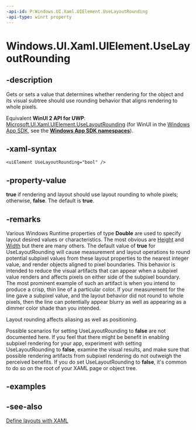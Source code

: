```yaml
---
-api-id: P:Windows.UI.Xaml.UIElement.UseLayoutRounding
-api-type: winrt property
---
```


<!-- Property syntax
public bool UseLayoutRounding { get;  set; }
-->

# Windows.UI.Xaml.UIElement.UseLayoutRounding

## -description
Gets or sets a value that determines whether rendering for the object and its visual subtree should use rounding behavior that aligns rendering to whole pixels.

Equivalent **WinUI 2 API for UWP**: [Microsoft.UI.Xaml.UIElement.UseLayoutRounding](/windows/winui/api/microsoft.ui.xaml.uielement.uselayoutrounding) (for WinUI in the [Windows App SDK](/windows/apps/windows-app-sdk/), see the **[Windows App SDK namespaces](/windows/windows-app-sdk/api/winrt/)**).

## -xaml-syntax
```xaml
<uiElement UseLayoutRounding="bool" />
```


## -property-value
**true** if rendering and layout should use layout rounding to whole pixels; otherwise, **false**. The default is **true**.

## -remarks
Various Windows Runtime properties of type **Double** are used to specify layout desired values or characteristics. The most obvious are [Height](frameworkelement_height.md) and [Width](frameworkelement_width.md) but there are many others. The default value of **true** for UseLayoutRounding will cause measurement and layout operations to round potential subpixel values from these layout properties to the nearest integer value, and render objects aligned to pixel boundaries. This behavior is intended to reduce the visual artifacts that can appear when a subpixel value renders and affects pixels on either side of the subpixel boundary. The most prominent example of such an artifact is when you intend to produce a crisp, thin line of a particular color. If your measurement for the line gave a subpixel value, and the layout behavior did not round to whole pixels, then the line can potentially appear blurry as well as appearing as a dimmer color shade than you intended.

Layout rounding affects aliasing as well as positioning.

Possible scenarios for setting UseLayoutRounding to **false** are not documented here. If you feel that there might be benefit in enabling subpixel rendering for your app, experiment with setting UseLayoutRounding to **false**, examine the visual results, and make sure that possible rendering artifacts from subpixel rendering do not outweigh the perceived benefits. If you do set UseLayoutRounding to **false**, it's common to do so on the root of your XAML page or object tree.

## -examples

## -see-also
[Define layouts with XAML](/windows/uwp/layout/layouts-with-xaml)
